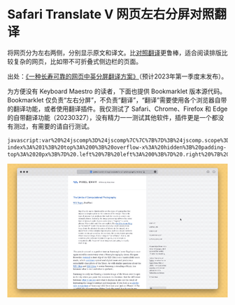 # Safari Translate V 网页左右分屏对照翻译

将网页分为左右两侧，分别显示原文和译文。比[对照翻译](https://github.com/BlackwinMin/Keyboard-Maestro-gallery/tree/master/Safari%20Translate)更鲁棒，适合阅读排版比较复杂的网页，比如带不可折叠式侧边栏的页面。

出处：[《一种长寿可靠的网页中英分屏翻译方案》](https://utgd.net)（预计2023年第一季度末发布）。

为方便没有 Keyboard Maestro 的读者，下面也提供 Bookmarklet 版本源代码。Bookmarklet 仅负责“左右分屏”，不负责“翻译”，“翻译”需要使用各个浏览器自带的翻译功能，或者使用翻译插件。我仅测试了 Safari、Chrome、Firefox 和 Edge 的自带翻译功能（20230327），没有精力一一测试其他软件，插件更是一个都没有测过，有需要的请自行测试。

```
javascript:var%20%24jscomp%3D%24jscomp%7C%7C%7B%7D%3B%24jscomp.scope%3D%7B%7D%3B%24jscomp.createTemplateTagFirstArg%3Dfunction(a)%7Breturn%20a.raw%3Da%7D%3B%24jscomp.createTemplateTagFirstArgWithRaw%3Dfunction(a%2Cb)%7Ba.raw%3Db%3Breturn%20a%7D%3Bif(!document.getElementById(%22richisminjastyle%22))%7Bvar%20t%3D%22.split%20%7B%20height%3A%20100%25%3B%20width%3A%2050%25%3B%20position%3A%20fixed%3B%20z-index%3A%201%3B%20top%3A%200%3B%20overflow-x%3A%20hidden%3B%20padding-top%3A%2020px%3B%7D%20.left%20%7B%20left%3A%200%3B%7D%20.right%20%7B%20right%3A%200%3B%7D%22%2Cnewstyle%3Ddocument.createElement(%22style%22)%3Bnewstyle.id%3D%22richisminjastylepurple%22%3Bnewstyle.innerHTML%3Dt%3Bdocument.head.appendChild(newstyle)%7Ddocument.body.outerHTML%3D%22%3Cdiv%20class%3D'split%20left'%3E%22%2Bdocument.body.outerHTML%2B%22%3C%2Fdiv%3E%3Cdiv%20%20translate%3D'no'%20class%3D'split%20right'%3E%22%2Bdocument.body.outerHTML%2B%22%3C%2Fdiv%3E%22%3Bvoid+0
```

![title](img.gif)